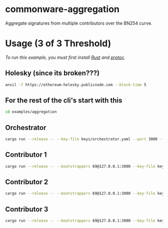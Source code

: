 # commonware-aggregation

Aggregate signatures from multiple contributors over the BN254 curve.

# Usage (3 of 3 Threshold)

_To run this example, you must first install [Rust](https://www.rust-lang.org/tools/install) and [protoc](https://grpc.io/docs/protoc-installation)._


## Holesky (since its broken???)
```bash
anvil -f https://ethereum-holesky.publicnode.com --block-time 5
```

## For the rest of the cli's start with this
```bash 
cd examples/aggregation
```

## Orchestrator
```bash
cargo run --release -- --key-file keys/orchestrator.yaml --port 3000 --participants keys/orchestrator.yaml,keys/contributor1.yaml,keys/contributor2.yaml,keys/contributor3.yaml --contributors keys/contributor1.yaml,keys/contributor2.yaml,keys/contributor3.yaml
```

## Contributor 1
```bash
cargo run --release -- --bootstrappers 69@127.0.0.1:3000 --key-file keys/contributor1.yaml --port 3001 --participants keys/orchestrator.yaml,keys/contributor1.yaml,keys/contributor2.yaml,keys/contributor3.yaml --orchestrator keys/orchestrator.yaml --contributors keys/contributor1.yaml,keys/contributor2.yaml,keys/contributor3.yaml
```

## Contributor 2
```bash
cargo run --release -- --bootstrappers 69@127.0.0.1:3000 --key-file keys/contributor2.yaml --port 3002 --participants keys/orchestrator.yaml,keys/contributor1.yaml,keys/contributor2.yaml,keys/contributor3.yaml --orchestrator keys/orchestrator.yaml --contributors keys/contributor1.yaml,keys/contributor2.yaml,keys/contributor3.yaml
```

## Contributor 3
```bash
cargo run --release -- --bootstrappers 69@127.0.0.1:3000 --key-file keys/contributor3.yaml --port 3003 --participants keys/orchestrator.yaml,keys/contributor1.yaml,keys/contributor2.yaml,keys/contributor3.yaml --orchestrator keys/orchestrator.yaml --contributors keys/contributor1.yaml,keys/contributor2.yaml,keys/contributor3.yaml
```
